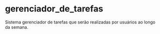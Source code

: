 # gerenciador_de_tarefas
Sistema gerenciador de tarefas que serão realizadas por usuários ao longo da semana.
